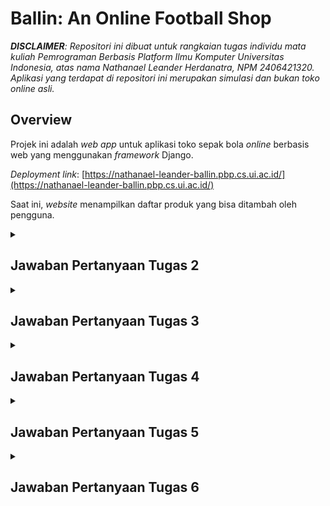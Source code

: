 # **Ballin: An Online Football Shop**

_**DISCLAIMER**: Repositori ini dibuat untuk rangkaian tugas individu mata kuliah Pemrograman Berbasis Platform Ilmu Komputer Universitas Indonesia, atas nama Nathanael Leander Herdanatra, NPM 2406421320. Aplikasi yang terdapat di repositori ini merupakan simulasi dan bukan toko online asli._

## **Overview**

Projek ini adalah _web app_ untuk aplikasi toko sepak bola _online_ berbasis web yang menggunakan _framework_ Django.

_Deployment link_: [https://nathanael-leander-ballin.pbp.cs.ui.ac.id/](https://nathanael-leander-ballin.pbp.cs.ui.ac.id/)

Saat ini, _website_ menampilkan daftar produk yang bisa ditambah oleh pengguna.

<details>
<summary><h2><b>Jawaban Pertanyaan Tugas 2</b></h2></summary>

### **Proses Implementasi _Step-by-Step_**

Berikut merupakan langkah-langkah yang ditempuh untuk mengimplementasikan Django dalam pembuatan proyek ini.

#### **> Membuat proyek Django baru**

-   Menginisialisasi lingkungan virtual (_virtual environment_) Python sebagai _runtime_ pengembangan aplikasi.

    ```powershell
    python -m venv env
    env\Scripts\activate
    ```

-   Melakukan instalasi library-library Python yang diperlukan (didefinisikan dalam file [`requirements.txt`](requirements.txt)).

    ```powershell
    pip install -r requirements.txt
    ```

-   Melakukan inisialisasi proyek Django baru.

    ```powershell
    django-admin startproject ballin .
    ```

-   Menginisialisasi file `.env` (_environment variables_ repositori lokal) dan `.env.prod` (_environment variables_ untuk*production deployment*) yang berisi konfigurasi kredensial dan variabel-variabel yang diperlukan untuk berinteraksi dengan _database_.
-   Memodifikasi [`ballin/settings.py`](ballin/settings.py) untuk menggunakan _environment variables_ yang sudah didefinisikan sebelumnya, serta konfigurasi _localhost_ dan _database_.

    ```python
    ...

    import os
    from dotenv import load_dotenv

    # Load environment variables from .env file
    load_dotenv()

    ...

    PRODUCTION = os.getenv("PRODUCTION", "False").lower() == "true"

    # SECURITY WARNING: don't run with debug turned on in production!
    DEBUG = True

    ALLOWED_HOSTS = ["localhost", "127.0.0.1", "nathanael-leander-ballin.pbp.cs.ui.ac.id"]

    ...

    # Database configuration
    if PRODUCTION:
        # Production: gunakan PostgreSQL dengan kredensial dari environment variables
        DATABASES = {
            "default": {
                "ENGINE": "django.db.backends.postgresql",
                "NAME": os.getenv("DB_NAME"),
                "USER": os.getenv("DB_USER"),
                "PASSWORD": os.getenv("DB_PASSWORD"),
                "HOST": os.getenv("DB_HOST"),
                "PORT": os.getenv("DB_PORT"),
                "OPTIONS": {"options": f"-c search_path={os.getenv('SCHEMA', 'public')}"},
            }
        }
    else:
        # Development: gunakan SQLite
        DATABASES = {
            "default": {
                "ENGINE": "django.db.backends.sqlite3",
                "NAME": BASE_DIR / "db.sqlite3",
            }
        }

    ...
    ```

-   Melakukan migrasi _database_ pertama kali untuk memastikan konfigurasi _database_ sudah di-_update_.

    ```powershell
    python manage.py migrate
    ```

#### **> Membuat aplikasi `main` pada proyek**

-   Dilakukan dengan melakukan inisialisasi `main` pada proyek yang akan menghasilkan direktori baru.

    ```powershell
    python manage.py startapp main
    ```

-   Mendaftarkan aplikasi `main` pada proyek dengan memodifikasi _line_ berikut pada [`ballin/settings.py`](ballin/settings.py).

    ```python
    ...

    # Application definition

    INSTALLED_APPS = [
        "django.contrib.admin",
        "django.contrib.auth",
        "django.contrib.contenttypes",
        "django.contrib.sessions",
        "django.contrib.messages",
        "django.contrib.staticfiles",
        "main",
    ]

    ...
    ```

#### **> Melakukan routing pada proyek agar dapat menjalankan aplikasi `main`**

-   Melakukan editing pada berkas [`ballin/urls.py`](ballin/urls.py) sebagai berikut. Berkas ini memungkinkan _HTTP request_ dari pengguna dialihkan pada aplikasi `main`.

    ```python
    ...

    from django.contrib import admin
    from django.urls import path, include

    urlpatterns = [
        path("admin/", admin.site.urls),
        path("", include("main.urls")),
    ]
    ```

-   Membuat file [`main/urls.py`](main/urls.py) sebagai rute URL aplikasi `main`. Untuk sementara biarkain file ini kosong dulu.

#### **> Membuat model pada aplikasi `main` dengan nama `Product`**

-   Model didefinisikan di [`main/models.py`](main/models.py) dengan atribut-atribut dan metode-metode yang bisa dilihat di kode Python berikut. Untuk saat ini model dapat diliat langsung pada program yang sudah di-_deploy_.

    ```python
    from django.db import models
    import uuid


    # Create your models here.
    class Product(models.Model):
        id = models.UUIDField(primary_key=True, default=uuid.uuid4, editable=False)
        name = models.CharField()
        brand = models.CharField()
        price = models.IntegerField()
        stock = models.IntegerField()
        sold = models.IntegerField(default=0)
        description = models.TextField()
        thumbnail = models.URLField()
        category = models.CharField()
        is_featured = models.BooleanField(default=False)

        def __str__(self):
            return self.name

        def add_stock(self, quantity):
            self.stock += quantity
            self.save()

        def sell(self, quantity):
            if not self.is_in_stock() or quantity > self.stock:
                raise ValueError("Not enough stock available")
            self.stock -= quantity
            self.sold += quantity
            self.save()

        def is_hot_selling(self):
            return self.sold > 100

        def is_in_stock(self):
            return self.stock > 0

        def change_price(self, new_price):
            if new_price <= 0:
                raise ValueError("Price cannot be zero or negative")
            self.price = new_price
            self.save()
    ```

-   Membuat dan melakukan migrasi model yang sudah diperbarui agar perubahan dapat dilacak.

    ```powershell
    python manage.py makemigrations
    python manage.py migrate
    ```

#### **> Membuat sebuah fungsi pada `views.py` untuk dikembalikan ke dalam sebuah _template_ HTML yang menampilkan nama aplikasi serta nama dan kelas**

-   Fungsi didefinisikan pada [`main/views.py`](main/views.py) yang bertujuan menampilkan konteks data yang akan di-_render_ pada tampilan HTML.

    ```python
    from django.shortcuts import render


    # Create your views here.
    def show_main(request):
        context = {
            "name": "Nathanael Leander Herdanatra",
            "class": "PBP A",
        }

        return render(request, "main.html", context)
    ```

-   _Template_ HTML didefinisikan di berkas [`main/templates/main.html`](main/templates/main.html) dan isinya menampilkan nama aplikasi serta variabel nama dan kelas.

    ```django
    <h1>Ballin Football Shop</h1>

    <h4>Name:</h4>
    <p>{{ name }}</p>
    <h4>Class:</h4>
    <p>{{ class }}</p>
    ```

#### **> Membuat sebuah _routing_ pada `urls.py` aplikasi main untuk memetakan fungsi yang telah dibuat pada `views.py`**

-   Memodifikasi file [`main/urls.py`](main/urls.py) sebagai berikut untuk menyambungkan _request_ ke fungsi `show_main`.

    ```python
    from django.urls import path
    from main.views import show_main

    app_name = "main"

    urlpatterns = [
        path("", show_main, name="show_main"),
    ]
    ```

#### **> Melakukan _deployment_ ke PWS terhadap aplikasi yang sudah dibuat sehingga dapat diakses melalui Internet**

-   Membuat proyek baru di [PWS](https://pbp.cs.ui.ac.id/web) dan di GitHub.
-   Melakukan inisiasi repositori Git lokal.
-   Membuat _branch_ `master` sebagai _branch_ utama proyek.
-   Menghubungkan repositori lokal dengan repositori GitHub dan repositori di PWS.
-   Melakukan _add_, _commit_, dan _push_ ke kedua repositori sehingga perubahannya dapat diakses di GitHub dan _website_ dapat langsung _online_.

### **Bagan Alur _Request Website_ Django**

Berikut merupakan bagan yang berisikan _request client_ ke web aplikasi berbasis Django beserta responsnya.
![Diagram alur request Django](assets/DIAGRAM.png)
[_Full image Figma link_](https://www.figma.com/design/nmNjwT86D4c3ofaUFjXISM/Django?node-id=0-1&t=1sdKesRVngFeUump-1)

Penjelasan:

-   Ketika perangkat klien mengakses halaman web melalui _browser_, klien mengirimkan sebuah _HTTP request_ pada Internet berupa URL yang ingin diakses. Sistem DNS akan menterjemahkan URL tersebut menjadi alamat IP _web server_ yang ingin diakses.
-   Setelah _request_ sampai di _web server_, _request_ akan diredireksi oleh `urls.py` untuk diteruskan ke kode tampilan yang bersesuaian. Di sini `urls.py` berfungsi sebagai _router_ yang memetakan _request_ pada _views_ dan perintah yang bersesuaian.
-   _Request_ diproses di pengatur tampilan (`views.py`) yang bersesuaian di masing-masing aplikasi. Dalam Django yang berbasis MVT (_models-views-templates_) `views.py` merupakan kontroler utama untuk fungsi-fungsi aplikasi web.
-   `views.py` mengambil (_fetch_) _template_ berupa berkas HTML yang merupakan tampilan sebenarnya dari halaman web, yang merupakan respons dari _request_ yang diberikan.
-   Untuk mengakses data aplikasi, `views.py` akan mengambil model yang didefinisikan di `models.py`. File model ini dapat berinteraksi dengan _database_ dengan cara membaca dan menulis ke dalamnya.
-   Setelah semua data yang diperlukan siap, `views.py` akan mengirimkan _HTTP response_ ke Internet, untuk kemudian dapat ditampilkan di perangkat klien.

Referensi:

_Django introduction - Learn web development_ | _MDN_. (2024, 19 Desember). MDN Web Docs. https://developer.mozilla.org/en-US/docs/Learn_web_development/Extensions/Server-side/Django/Introduction (Diakses pada 5 September 2025)

Tim Dosen PBP. (nd). "Introduction to the Internet and Web Framework". Fakultas Ilmu Komputer Universitas Indonesia. https://scele.cs.ui.ac.id/pluginfile.php/268491/mod_resource/content/1/02%20-%20Introduction%20to%20the%20Internet%20and%20Web%20Framework.pdf (Diakses pada 5 September 2025)

### **Fungsi `settings.py`**

`settings.py` menyimpan konfigurasi _web server_ Django yang digunakan di sepanjang pengembangan dan eksekusi aplikasi, seperti alamat _host_ yang didefinisikan, referensi ke _database_ yang digunakan, format waktu dan tanggal, aplikasi yang didaftarkan pada proyek, dan lain-lain.

Referensi:

Django Software Foundation. (2025). _Settings_ | _Django documentation_. Django Project. https://docs.djangoproject.com/en/5.2/ref/settings/ (Diakses pada 5 September 2025)

### **Cara kerja migrasi _database_ di Django**

Dalam Django, migrasi adalah cara Django melacak dan mengimplementasi perubahan pada model atau _database_ proyek atau aplikasi. Dapat dikatakan migrasi ini adalah semacam _version control_ untuk skema _database_. Terdapat dua perintah yang umum digunakan dalam proses migrasi, yaitu `makemigrations` dan `migrate`.

Perintah `makemigrations` mengumpulkan perubahan-dperubahan yang terjadi dalam satu file migrasi, sama seperti fungsi `commit` pada aplikasi _version control_ seperti Git. Sementara itu, perintah `migrate`, mengaplikasikan perubahan tersebut pada _database_, anggap seperti perintah `push` yang digunakan pada _database_.

Referensi:

Django Software Foundation. (2025). _Migrations_ | _Django documentation_. Django Project. https://docs.djangoproject.com/en/5.2/topics/migrations/ (Diakses pada 5 September 2025)

### **Mengapa _framework_ Django digunakan untuk permulaan pembelajaran pengembangan perangkat lunak?**

_Framework_ Django digunakan karena berbagai alasan berikut.

-   Django bersifat _open-source_ sehingga dapat digunakan secara bebas tanpa restriksi tertentu.
-   Kemudahan penggunaan. Django berbasis bahasa pemrograman Python yang terkenal memiliki _syntax_ yang sederhana dan mudah digunakan pemula, namun memiliki fungsi-fungsi yang cukup _powerful_.
-   Django memiliki performa tinggi sehingga dapat menciptakan aplikasi web yang responsif dan dapat menangani _traffic_ tinggi.
-   Django memiliki fitur-fitur yang kaya dan dapat membantu memudahkan berbagai keperluan umum dalam _web programming_.
-   Django merupakan platform yang aman, didukung dengan fitur-fitur _security_ yang dimilikinya.
-   Aplikasi Django dapat diskalasi dengan mudah untuk berbagai _platform_.
-   Django dapat digunakan untuk berbagai _use case_, mulai yang sederhana hingga yang lebih kompleks.

Referensi:

Tim Dosen PBP. (nd). "Introduction to the Internet and Web Framework". Fakultas Ilmu Komputer Universitas Indonesia. https://scele.cs.ui.ac.id/pluginfile.php/268491/mod_resource/content/1/02%20-%20Introduction%20to%20the%20Internet%20and%20Web%20Framework.pdf (Diakses pada 5 September 2025)

### **_Feedback_ untuk asisten dosen Tutorial 1**

Kinerja asdos sudah bagus, responsif dalam menjawab permasalahan yang dialami _mentee_ selama sesi tutorial. Pertahankan terus, ya!

</details>

<details>
<summary><h2><b>Jawaban Pertanyaan Tugas 3</b></h2></summary>

### **Fungsi _data delivery_ dalam pengimplementasian sebuah platform**

Dalam pengimplementasian suatu _platform_, _data delivery_ diperlukan untuk memindahkan data dari satu _platform_ ke _platform_ lainnya untuk keperluan komunikasi antar _platform_. Hal ini sangat krusial dalam pemrograman berbasis _platform_ karena pemrograman ini bersinggungan dengan berbagai macam data, dan adanya metode yang terstandardisasi serta mudah dipahami akan sangat membantu dalam proses komunikasi data, baik dengan sesama pengembang, pengguna, atau komponen program.

### **XML vs JSON**

Dari pendapat penulis dan didukung oleh sumber-sumber lain, JSON merupakan format _data delivery_ yang lebih baik, karena secara _readability_ lebih baik, lebih mudah digunakan, dan menunjukkan hubungan yang jelas antara _key_ dan _value_ yang ada di data tersebut, yang disajikan dalam struktur _map_. Hal ini berbeda dengan XML yang menyimpan data di sebuah _tree_ sehingga secara visual terlihat lebih kompleks.

Selain itu, JSON dapat di-_parse_ lebih mudah dan aman dibandingkan XML, karena JSON dapat di-_parse_ dengan fungsi JavaScript standar, sehingga prosesnya lebih aksesibel dan cepat dibandingkan XML yang membutuhkan _parser_ terpisah. Inilah yang menyebabkan JSON lebih sesuai untuk pengembangan aplikasi _web_ dan _mobile_ yang umumnya dibangun dengan teknologi JavaScript. Selain itu, XML memiliki kerentanan pada strukturnya yang memunculkan risiko keamanan yaitu _XML external entity injection_ (XXE). Hal-hal inilah yang membuat JSON lebih populer dibanding XML dalam pengembangan _software_ modern.

Akan tetapi, XML memiliki dukungan tipe data yang lebih luas dibandingkan JSON, seperti dukungan tipe data biner dan _array_. Oleh karena itu, XML dapat digunakan jika ingin mendukung tipe data yang lebih kompleks.

Referensi:

Amazon Web Services. (2025). _JSON vs. XML - Comparing Data Representations - AWS_. Amazon Web Services, Inc. https://aws.amazon.com/compare/the-difference-between-json-xml/ (Diakses pada 10 September 2025)

### **Metode `is_valid()`**

Metode `is_valid()` digunakan untuk memvalidasi data yang sudah diinput pada _form_. Metode ini mengembalikan `True` jika seluruh data yang diinput valid (sesuai dengan tipe data dan restriksi yang ditetapkan) dan `False` jika ada data yang tidak valid (tidak memenuhi ketentuan). Metode ini diperlukan agar data yang diolah pada proses selanjutnya merupakan data yang benar dan tidak menimbulkan `error` dalam pemrosesannya.

Referensi:

Django Software Foundation. (2021). _The Forms API | Django documentation_. Django Project. https://docs.djangoproject.com/en/5.2/ref/forms/api/#using-forms-to-validate-data (Diakses pada 10 September 2025)

### **Kegunaan `csrf_token`**

`csrf_token` adalah perangkat keamanan yang berfungsi untuk melindungsi suatu _website_ dari tipe serangan siber yang dikenal sebagai _cross-site request forgery_ (CSRF). Jika token ini tidak ada atau tidak didefinisikan pada kode _form_, informasi pengguna berupa _cookies_ dan kredensial lain akan dikirimkan setiap pengguna memberikan _request_ pada aplikasi web. Pelaku serangan CSRF dapat memanfaatkan ini dengan meminta pengguna memberikan _request_ pada halaman web yang memungkinkan pelaku mengakses data pengguna tanpa ketahuan, dengan kondisi pengguna masih terautentikasi pada web tersebut. Hal ini terutama dapat dilakukan menggunakan jenis _request_ yang kurang aman seperti POST, PUT, dan DELETE.

Untuk memitigasi serangan ini, Django memiliki fitur `csrf_token` yaitu token _random_ yang dibuat setiap kali pengguna menjalankan sesi baru. Token ini akan diproses oleh _middleware_ untuk menjadi _cookie_ rahasia yang unik setiap sesinya, serta diberi _masking_. Jika pengguna memberikan _request_ menggunakan metode kurang aman (seperti POST), _form_ input rahasia yang terdefinisikan dalam `{% csrf_token %}` akan mengakses apakah pengguna memiliki _cookie_ rahasia yang sesuai. Jika tidak sesuai, halaman web akan mengembalikan _error_ 403.

Referensi:

Django Software Foundation. (2025). _Cross Site Request Forgery protection | Django documentation_. Django Project. https://docs.djangoproject.com/en/5.2/ref/csrf/ (Diakses pada 10 September 2025)

GeeksforGeeks. (2023, September 26). _CSRF token in Django_. GeeksforGeeks. https://www.geeksforgeeks.org/python/csrf-token-in-django/ (Diakses pada 10 September 2025)

### **Proses Implementasi _Step-by-Step_**

Berikut merupakan langkah-langkah yang ditempuh dalam kelanjutan pembuatan proyek ini.

#### **> Menambahkan 4 fungsi `views` baru untuk melihat objek yang sudah ditambahkan dalam format XML, JSON, XML _by ID_, dan JSON _by ID_.**

-   Memodifikasi [`main/views.py`](main/views.py) untuk menambahkan keempat fungsi tersebut.

    ```python
    ...

    from django.http import HttpResponse
    from django.core import serializers

    ...

    def show_xml(request):
        products = Product.objects.all()
        data = serializers.serialize("xml", products)
        return HttpResponse(data, content_type="application/xml")


    def show_json(request):
        products = Product.objects.all()
        data = serializers.serialize("json", products)
        return HttpResponse(data, content_type="application/json")


    def show_xml_by_id(request, id):
        try:
            product = get_object_or_404(Product, pk=id)
            data = serializers.serialize("xml", [product])
            return HttpResponse(data, content_type="application/xml")
        except Product.DoesNotExist:
            return HttpResponse(status=404)


    def show_json_by_id(request, id):
        try:
            product = get_object_or_404(Product, pk=id)
            data = serializers.serialize("json", [product])
            return HttpResponse(data, content_type="application/json")
        except Product.DoesNotExist:
            return HttpResponse(status=404)
    ```

#### **> Membuat _routing_ URL untuk masing-masing `views` yang telah ditambahkan pada poin 1.**

-   Memodifikasi [`main/urls.py`](main/urls.py) dengan menambahkan masing-masing views tersebut pada `urlpatterns`.

    ```python
    ...

    from main.views import (
        ...
        show_xml,
        show_json,
        show_xml_by_id,
        show_json_by_id,
    )

    ...

    urlpatterns = [
        ...
        path("xml/", show_xml, name="show_xml"),
        path("json/", show_json, name="show_json"),
        path("xml/<uuid:id>/", show_xml_by_id, name="show_xml_by_id"),
        path("json/<uuid:id>/", show_json_by_id, name="show_json_by_id"),
    ]

    ```

#### **> Membuat halaman yang menampilkan data objek model yang memiliki tombol "Add" yang akan redirect ke halaman `form`, serta tombol "Detail" pada setiap data objek model yang akan menampilkan halaman detail objek.**

-   Melakukan modifikasi file [`main/models.py`](main/models.py) agar sesuai ketentuan.
-   Membuat file [`templates/base.html`](templates/base.html) sebagai basis untuk file-file HTML yang akan dibuat setelahnya (mendefinisikan _character set_ UTF-8 dan ukuran _viewport_ seukuran jendela _browser_).
-   Memodifikasi file [`main/templates/main.html`](main/templates/main.html) agar menginheritansi (`extends`) basis yang sudah dibuat di [`templates/base.html`](templates/base.html), serta menambahkan tombol untuk menambahkan produk serta menampilkan data setiap produk yang ada beserta tombol detail pada setiap produknya.

#### **> Membuat halaman `form` untuk menambahkan objek model pada app sebelumnya.**

-   Membuat file [`main/forms.py`](main/forms.py) yang mendefinisikan atribut-atribut apa saja yang dapat dijadikan input _form_.
-   Membuat file [`main/templates/add_product.html`](`main/templates/add_product.html`) sebagai tampilan web dari _form_ input.
-   Membuat _link_ pada tombol yang ada di [`main/templates/main.html`](main/templates/main.html) untuk mengakses _form_.

    ```django
    ...

    <a href="{% url 'main:add_product' %}">
        <button>+ Add Product</button>
    </a>

    ...
    ```

-   Membuat fungsi `add_product` pada [`main/views.py`](main/views.py).

    ```python
    ...

    def add_product(request):
        form = ProductForm(request.POST or None)

        if form.is_valid() and request.method == "POST":
            form.save()
            return redirect("main:show_main")

        context = {"form": form}
        return render(request, "add_product.html", context)

    ...
    ```

-   Membuat _routing_ `add_product` pada [`main/urls.py`](main/urls.py)

    ```python
    ...

    from main.views import (
        show_main,
        add_product,
        ...
    )

    ...

    urlpatterns = [
        path("", show_main, name="show_main"),
        path("add-product/", add_product, name="add_product"),
        ...

    ```

#### **> Membuat halaman yang menampilkan detail dari setiap data objek model.**

-   Membuat file [`main/templates/product_detail.html`](`main/templates/product_detail.html`) sebagai tampilan web detail setiap produk.

-   Membuat _link_ pada tombol yang ada di [`main/templates/main.html`](main/templates/main.html) untuk mengakses detail produk.

    ```django
    ...

    {% else %}
        {% for product in products %}
            <div>
                ...
                <a href="{% url 'main:show_product' product.id %}">
                    <button>Details</button>
                </a>
                <hr>
            </div>
        {% endfor %}
    {% endif %}

    ...
    ```

-   Membuat fungsi `show_product` pada [`main/views.py`](main/views.py).

    ```python
    ...

    def show_product(request, id):
        product = get_object_or_404(Product, pk=id)

        context = {
            "product": product,
        }

        return render(request, "product_detail.html", context)

    ...
    ```

-   Membuat _routing_ `show_product` pada [`main/urls.py`](main/urls.py)

    ```python
    ...

    from main.views import (
        ...
        show_product,
        ...
    )

    ...

    urlpatterns = [
        ...
        path("product/<uuid:id>/", show_product, name="show_product"),
        ...

    ```

### **_Feedback_ untuk asisten dosen Tutorial 2**

Kinerja asdos sangat baik, sebelum mulai tutorial memberikan arahan terkait apa yang akan dilakukan dan _review_ tutorial sebelumnya. Pertahankan terus kinerjanya!

### Akses URL dengan Postman

Referensi: Halaman utama website (dibuka di localhost)
![Web mainpage](assets/mainpage.png)

Referensi: Halaman produk 1 (bola sepak Adidas)
![Adidas football product](assets/adidas.png)

Referensi: Halaman produk 2 (sepatu bola Nike)
![Nike shoes product](assets/nike.png)

_Request_ XML keseluruhan halaman
![Whole page XML](assets/req_xml.png)

_Request_ JSON keseluruhan halaman
![Whole page JSON](assets/req_json.png)

_Request_ XML produk Nike
![Whole page XML](assets/req_xml_nike.png)

_Request_ JSON produk Nike
![Whole page JSON](assets/req_json_nike.png)

</details>

<details>
<summary><h2><b>Jawaban Pertanyaan Tugas 4</b></h2></summary>

### **Apa itu `AuthenticationForm`?**

`AuthenticationForm` adalah kelas bawaan Django yang berfungsi sebagai _preset_ untuk halaman autentikasi pengguna (simpelnya, _built-in form_ untuk _user login_ sehingga tidak perlu diimplementasi dari nol lagi). Kelebihan `AuthenticationForm` adalah penggunaannya yang mudah dan sudah terintegrasi dengan fitur-fitur keamanan bawaan Django. Kelemahannya adalah kurang fleksibel untuk kustomisasi, tampilan sederhana dan kurang menarik, dan hanya mendukung autentikasi berbasis _username_ dan _password_.

Referensi:

Django Software Foundation. (2025). _Using the Django authentication system | Django documentation_. Django Project. https://docs.djangoproject.com/en/5.2/topics/auth/default/ (Diakses pada 19 September 2025)

### **Perbedaan autentikasi dan otorisasi**

**Autentikasi (_authentication_)** adalah proses memverifikasi identitas pengguna yang **akan** masuk ke suatu sistem, misal login dengan _username_ dan _password_. Dalam hal ini, Django menyediakan sistem autentikasi bawaan (`django.contrib.auth`). Pengguna melakukan login dengan form yang tersedia, data login akan dicek di database, dan jika benar, sesi baru dibuat dibuat.

**Otorisasi (authorization)** adalah proses menentukan hak akses pengguna yang **sudah** masuk ke suatu sistem, misal boleh/tidaknya mengakses halaman tertentu. Dalam hal ini, Django menggunakan permission dan group. Setiap pengguna bisa punya permission tertentu (misal, _add, change, delete_ objek). Decorator, seperti `@login_required` digunakan di view untuk membatasi akses, misal hanya ketika pengguna sudah login.

Referensi:

Kosinski, M. (2024, 28 Juni). _Autentikasi vs otorisasi_. IBM.com. https://www.ibm.com/id-id/think/topics/authentication-vs-authorization (Diakses pada 19 September 2025)

### **Kelebihan dan kekurangan _session_ dan _cookies_**

_Session_ dan _cookies_ keduanya digunakan untuk menyimpan informasi pengguna dalam aplikasi web, namun memiliki perbedaan yang signifikan. _Session_ menyimpan data di sisi server, sehingga lebih aman karena data tidak terekspos ke klien. Selain itu, _session_ dapat menyimpan jumlah data yang lebih besar dibandingkan _cookies_. Namun, pendekatan ini juga membuat kinerja sedikit lebih lambat karena setiap permintaan memerlukan pemrosesan di server. Data dalam _session_ juga akan hilang jika sesi berakhir atau server di-_restart_, kecuali jika disimpan di database.

Di sisi lain, _cookies_ menyimpan data di sisi klien (browser), sehingga lebih cepat karena data langsung dikirim bersama setiap permintaan. _Cookies_ juga dapat bertahan bahkan setelah browser ditutup, selama belum kedaluwarsa/_expired_. Namun, _cookies_ kurang aman karena data terekspos ke klien dan dapat dengan mudah disadap oleh pihak tak bertanggung jawab. Selain itu, ukuran data yang dapat disimpan dalam _cookies_ terbatas hanya 4KB per _cookie_.

Secara umum, _cookies_ cocok digunakan untuk menyimpan data preferensi pengguna atau token autentikasi, sementara _session_ lebih cocok untuk menyimpan informasi sensitif seperti autentikasi pengguna.

Referensi:

GeeksforGeeks. (2021, 20 Oktober). _Difference Between Session and Cookies_. GeeksforGeeks. https://www.geeksforgeeks.org/javascript/difference-between-session-and-cookies/ (Diakses pada 19 September 2025)

### **Keamanan dan penanganan _cookies_**

Secara _default_, semua nilai yang disimpan dalam sebuah _cookie_ dapat terlihat dan dimodifikasi oleh pengguna akhir. Hal ini dapat menimbulkan risiko keamanan di mana _cookie_ tersebut dapat dibaca dan dimodifikasi oleh pihak tak bertanggung jawab, atau dipergunakan untuk mengakses domain yang tidak aman.

Django dapat menangani permasalahan tersebut dengan menerapkan fitur keamanan tambahan. Salah satunya adalah penerapan _secure cookies_, di mana _user agent_ hanya akan mengirim _cookies_ lewat koneksi HTTPS yang bersifat aman. Hal ini dapat dilakukan dengan menyetel `SESSION_COOKIE_SECURE` and `CSRF_COOKIE_SECURE` di `settings.py` ke `True`.

Referensi:

Django Software Foundation. (2025). _Security in Django | Django documentation_. Django Project. https://docs.djangoproject.com/en/5.2/topics/security/ (Diakses pada 19 September 2025)

Mozilla. (2025, 14 Maret). _Using HTTP cookies - HTTP | MDN_. MDN Web Docs. https://developer.mozilla.org/en-US/docs/Web/HTTP/Guides/Cookies (Diakses pada 19 September 2025)

### **Proses Implementasi _Step-by-Step_**

Berikut merupakan langkah-langkah yang ditempuh dalam kelanjutan pembuatan proyek ini.

#### **> Mengimplementasikan fungsi registrasi, login, dan logout untuk memungkinkan pengguna mengakses aplikasi sebelumnya sesuai dengan status login/logoutnya.**

-   Menambahkan fungsi `login_user`, `logout_user`, dan `register_user` pada [`main/views.py`](main/views.py) untuk menangani login, logout, dan pendaftaran pengguna.

-   Pada fungsi `show_main`, `add_product`, dan `show_product` di [`main/views.py`](main/views.py), tambahkan decorator `@login_required(login_url="/login")` agar tampilan hanya dapat diakses ketika pengguna berhasil login.

-   Membuat halaman [`main/templates/login.html`](main/templates/login.html) dan [`main/templates/register.html`](main/templates/register.html) untuk masing-masing menampilkan halaman login dan register.

-   Melakukan routing pada [`main/urls.py`](main/urls.py) agar dapat diakses melalui URL.

#### **> Menghubungkan model `Product` dengan `User`.**

-   Menambahkan atribut `user` pada [`main/models.py`](main/models.py), setelah itu dilakukan migrasi untuk meng-update model (`python manage.py makemigrations` dan `python manage.py migrate`).

-   Meng-update [`main/templates/main.html`](main/templates/main.html) dan [`main/templates/product_detail.html`](main/templates/product_detail.html) agar dapat menampilkan data pengguna.

-   Sebagai tambahan, memodifikasi [`main/views.py`](main/views.py), tepatnya fungsi `show_main`, agar dapat melakukan _filtering_ produk berdasarkan user penjual, serta meng-update [`main/templates/main.html`](main/templates/main.html) agar memunculkan tombol untuk menampikan produk hasil _filtering_ atau semua produk.

#### **> Membuat dua (2) akun pengguna dengan masing-masing tiga (3) _dummy data_ menggunakan model yang telah dibuat sebelumnya untuk setiap akun di lokal**

-   Menjalankan server di _localhost_ (_python manage.py runserver_) dengan URL di http://127.0.0.1:8000/.

-   Melakukan registrasi 2 akun _dummy_ yaitu SilverShip dan SigmaBalls.

-   Pada masing-masing akun, buat 3 produk baru.

    SilverShip

    ![SilverShip](assets/silver.png)

    SigmaBalls

    ![SigmaBalls](assets/sigma.png)

#### **> Menampilkan detail informasi pengguna yang sedang logged in seperti username dan menerapkan _cookies_ seperti `last_login` pada halaman utama aplikasi.**

-   Memodifikasi fungsi `login_user` di [`main/views.py`](main/views.py) untuk mengirimkan sebuah _cookie_ `last_login` ke klien, serta `logout_user` agar menghapus _cookie_ tersebut.

-   Memodifikasi [`main/templates/main.html`](main/templates/main.html) untuk menampilkan nama pengguna yang saat ini login serta isi dari _cookie_ `last_login`.

    ![COOKIE TIME!](assets/cookie.png)

</details>

<details>
<summary><h2><b>Jawaban Pertanyaan Tugas 5</b></h2></summary>

### **Jika terdapat beberapa _CSS selector_ untuk suatu elemen HTML, jelaskan urutan prioritas pengambilan _CSS selector_ tersebut!**

Dalam CSS, terdapat aturan yang dinamakan _CSS specificity_, yang merupakan algoritma penentuan _style declaration_ mana yang diprioritaskan untuk dipakai di suatu elemen. Secara umum, aturan prioritas yang dipakai adalah sebagai berikut.

-   Aturan yang diterapkan lebih akhir adalah yang memiliki prioritas lebih tinggi.
-   _ID selector_ memiliki prioritas lebih tinggi daripada _attribute selector_.
-   _Class selector_ memiliki prioritas lebih tinggi daripada _element selector_.
-   _Universal selector_ tidak berpengaruh pada penentuan prioritas.
-   _Inline style sheet_ lebih spesifik daripada _external style sheet_ sehingga lebih diprioritaskan.
-   Penerapan tag `!important` menyebabkan aturan tersebut di-_override_ sehingga mengatasi prioritas sudah pasti akan diterapkan.

Berdasarkan "aturan main" tersebut, urutan pengambilan _CSS selector_ adalah sebagai berikut.

-   Prioritaskan aturan yang diberi tag `!important`...
-   ... lalu _inline styles_ ...
-   ... selanjutnya _ID selector_ ...
-   ... dilanjutkan oleh _classes_, _attribute selectors_, dan _pseudo-classes_ ...
-   ... lalu _elements_ dan _pseudo-elements_ ...
-   ... terakhir dengan prioritas terendah adalah _universal selectors_ dan `:where()`.

[Referensi](https://www.w3schools.com/css/css_specificity.asp)

### **Mengapa _responsive design_ menjadi konsep yang penting dalam pengembangan aplikasi web? Berikan contoh aplikasi yang sudah dan belum menerapkan responsive design, serta jelaskan mengapa!**

_Responsive design_ memastikan aplikasi web memiliki tampilan menarik dan memiliki usabilitas tinggi di berbagai tipe perangkat, sehingga dapat menarik minat pengguna menggunakan aplikasi karena memiliki pengalaman yang konsisten dan sesuai dengan karakteristik perangkat yang digunakan.

_Responsive design_ adalah tentang menggunakan HTML dan CSS untuk secara otomatis mengubah ukuran, menyembunyikan, mengecilkan, atau memperbesar sebuah situs web, untuk membuatnya terlihat bagus di semua perangkat (desktop, tablet, dan ponsel/mobile).

Contoh aplikasi web yang menerapkan _responsive design_ adalah situs-situs media sosial seperti [X](https://x.com) dan [Instagram](https://instagram.com). Dikarenakan aplikasi tersebut umum diakses di berbagai tipe perangkat mulai dari desktop hingga mobile, maka perlu adanya desain responsif untuk memastikan kenyamanan pengguna di berbagai platform. Responsivitas ini terlihat dari ukuran font yang berubah menyesuaikan ukuran _viewport_, serta bentuk menu yang menyesuaikan.

Contoh yang belum menerapkan _responsive design_ adalah situs web yang dibuat menggunakan teknologi lama seperti [The Big Ugly Website](https://thebiguglywebsite.com/). Karena dibuat dengan teknologi web terdahulu yang diciptakan sebelum era perangkat mobile, responsivitas bukan merupakan prioritas dalam website ini.

### **Jelaskan perbedaan antara _margin_, _border_, dan _padding_, serta cara untuk mengimplementasikan ketiga hal tersebut!**

_Margin_, _border_, dan _padding_ merupakan bagian inti dari CSS Box Model, sebuah konsep yang menyatakan bahwa setiap elemen HTML dianggap sebagai sebuah kotak persegi. Memahami ketiganya sangat penting untuk mengatur tata letak dan jarak antar elemen pada halaman web.

Secara konseptual, perbedaan utama terletak pada posisi mereka relatif terhadap konten elemen. _Padding_ adalah ruang transparan yang berada di dalam batas elemen, yaitu antara konten (seperti teks atau gambar) dan _border_. Menambahkan _padding_ akan mendorong _border_ menjauh dari konten, seolah-olah memberikan ruang bernapas bagi konten di dalam kotaknya. Sebaliknya, _margin_ adalah ruang transparan yang berada di luar batas elemen. Fungsinya adalah untuk menciptakan jarak antara elemen tersebut dengan elemen lain di sekitarnya. Dengan kata lain, _margin_ mendorong seluruh kotak elemen menjauh dari elemen tetangganya.

Di antara _padding_ dan _margin_, terdapat _border_. _Border_ adalah garis yang secara harfiah menjadi batas atau bingkai dari sebuah elemen. Tidak seperti _padding_ dan _margin_ yang selalu transparan, _border_ memiliki properti visual yang bisa diatur, seperti ketebalan (`width`), gaya (`style`, contohnya `solid`, `dashed`, `dotted`), dan warna (`color`). _Border_ inilah yang memisahkan area _padding_ di dalam dengan area _margin_ di luar. Analogi yang paling mudah adalah sebuah bingkai foto: foto adalah konten, ruang putih antara foto dan bingkai adalah _padding_, bingkai itu sendiri adalah _border_, dan jarak antara bingkai tersebut dengan bingkai lain di dinding adalah _margin_.

Untuk mengimplementasikannya, dapat digunakan properti CSS yang ditargetkan pada elemen HTML tertentu. Setiap sisi dapat diatur secara individual (misalnya `padding-top`, `margin-left`) atau menggunakan properti singkat (shorthand) untuk mengatur beberapa sisi sekaligus. Properti singkat ini sangat efisien dan umum digunakan. Untuk _border_, perlu didefinisikan setidaknya ketebalan, gaya, dan warna agar dapat terlihat di halaman.

### **Jelaskan konsep _flexbox_ dan _grid layout_ beserta kegunaannya!**

_Flexbox_, atau secara resmi disebut _Flexible Box Layout_, adalah model tata letak (_layout_) satu dimensi yang dirancang untuk mengatur, menyelaraskan, dan mendistribusikan ruang di antara item-item dalam sebuah wadah (_container_), bahkan ketika ukurannya tidak diketahui atau dinamis. Konsep utamanya adalah satu dimensi, yang berarti _flexbox_ bekerja secara efektif pada satu sumbu saja pada satu waktu, baik secara baris (horizontal) maupun kolom (vertikal). Kegunaan utama _flexbox_ adalah untuk tata letak komponen dan elemen-elemen di dalamnya. Sangat ideal untuk membuat _navigation bar_, menyusun item dalam sebuah kartu (_card_), atau memusatkan elemen secara vertikal dan horizontal dengan mudah—tugas-tugas yang secara historis sulit dilakukan dengan metode CSS tradisional seperti `float`. Dengan properti seperti `justify-content` dan `align-items`, pengembang dapat dengan mudah mengontrol perataan dan spasi item di sepanjang sumbu utama dan sumbu silang.

Di sisi lain, _grid layout_ adalah model tata letak dua dimensi yang lebih kuat, dirancang untuk menangani tata letak halaman secara keseluruhan. Berbeda dengan _flexbox_ yang berorientasi pada satu sumbu, _grid_ memungkinkan pengembang untuk mengontrol tata letak baik dalam baris maupun kolom secara bersamaan. Konsep ini memungkinkan pembuatan struktur yang kompleks dan responsif dengan lebih presisi dan kode yang lebih sedikit. Penggunaannya sangat ideal untuk merancang tata letak utama halaman web, seperti menempatkan _header_, _sidebar_, konten utama, dan _footer_. _Grid_ juga sangat cocok untuk membuat galeri gambar, kalender, atau antarmuka apa pun yang secara alami berbentuk kisi-kisi. Properti seperti `grid-template-columns` dan `grid-template-rows` memberikan kontrol penuh atas ukuran dan jumlah lajur, sementara `gap` memudahkan pengaturan jarak antar elemen.

### **Proses Implementasi _Step-by-Step_**

#### **> Membuat fungsi menghapus dan mengedit produk**

Hal pertama yang dilakukan adalah menambahkan metode `edit_product` dan `delete_product` di [`views.py`](main/views.py) dan melakukan routing kedua metode itu di [`urls.py`](main/urls.py). Setelah itu, untuk antarmuka pengeditan produk, buat file HTML yaitu [`edit_product.html`](main/templates/edit_product.html) dengan isi yang kurang lebih sama dengan [`add_product.html`](main/templates/add_product.html).

#### **> Persiapan kustomisasi halaman web**

Kustomisasi web dilakukan menggunakan _framework_ CSS [Bootstrap](https://getbootstrap.com/). Untuk melakukannya, pada [`base.html`](templates/base.html), tepatnya pada bagian `head`, tambahkan _stylesheet_ dan _script_ Bootstrap serta load file statik (gambar dan grafik yang diperlukan) dan CSS global.

Untuk file statik, buat folder [`static`](static) yang berisi CSS global [`global.css`](static/css/global.css) dan gambar yang akan digunakan.

Setelah itu, pada [`settings.py`](ballin/settings.py), definisikan _middleware_ WhiteNoise serta lokasi file statik yang digunakan.

Referensi yang digunakan sepanjang proses kustomisasi dapat dilihat [di sini](https://getbootstrap.com/docs/5.3/).

#### **> Pembuatan _navigation bar_ dan _hamburger menu_**

Untuk pembuatan _navigation bar_ yang dapat bertransformasi menjadi _hamburger menu_ jika ukuran layar mengecil (misal pada tampilan mobile), gunakan kelas `navbar` dan `offcanvas` yang disediakan oleh Bootstrap. Implementasi navbar ini menampilkan logo aplikasi, serta link untuk ke _homepage_ dan menu _add product_, dan di sisi sebelahnya menampilkan nama pengguna yang saat ini login, waktu login terakhir, dan tombol logout. Implementasi diterapkan di [`navbar.html`](main/templates/navbar.html).

![Desktop View](assets/home.png)
![Mobile View](assets/mobile.png)
![Mobile View with opened Hamburger Menu](assets/mobile_hamburger.png)

#### **> Kustomisasi halaman login dan register**

Kustomisasi ini membuat _form_ tampil di tengah layar dan logo aplikasi ditampilkan di atas _form_. Isian _form_ diterapkan menggunakan elemen `label` dan `input`, untuk tombol dilakukan dengan kelas `btn` yang disediakan Bootstrap. Implementasi diterapkan di [`login.html`](main/templates/login.html) dan [`register.html`](main/templates/register.html).

![Login Page](assets/login.png)
![Register Page](assets/register.png)

#### **> Kustomisasi _homepage_ dan _product cards_**

Langkah pertama adalah membuat tampilan produk berupa _card_ yang dibuat menggunakan kelas `card` bawaan Bootstrap, dengan elemen berupa gambar _thumbnail_, _badge_ untuk keterangan tambahan produk (_featured_, _hot_, dan _out of stock_), informasi nama, penjual, deskripsi, dan harga produk, serta tombol-tombol untuk membuka halaman detail, edit, dan hapus produk. Implementasi diterapkan di [`card.html`](main/templates/card.html).

Selanjutnya, untuk _homepage_, tambahkan navbar yang sudah kita buat sebelumnya, tampilkan _header_ berisi gambar latar belakang serta pesan _welcome_, 2 tombol untuk _filtering_ produk, area untuk daftar _card_ produk, serta _footer_ berisi data nama, NPM, dan kelas. Implementasi diterapkan di [`main.html`](main/templates/main.html).

![Home View](assets/home.png)

Jika tidak ada produk yang ditampilkan, tampilkan gambar statis [`nothing.png`](static/images/nothing.png) di area produk serta pesan bahwa saat ini masih belum ada produk yang bisa ditampilkan.

![Home View with No Products](assets/notfound.png)

#### **> Kustomisasi tampilan detail produk**

Kustomisasi meliputi inklusi _navbar_, penambahan tombol kembali ke menu utama, serta tampilan deskripsi produk berupa dua kolom, satu berupa gambar _thumbnail_, satunya berupa deskripsi produk. Implementasi diterapkan di [`product_detail.html`](main/templates/product_detail.html).

![Product Detail View](assets/details.png)

#### **> Kustomisasi tampilan tambah dan edit produk**

Kustomisasi meliputi inklusi _navbar_, penambahan tombol kembali ke menu utama, form input yang diperbarui di mana elemennya bersifat rata tengah dan selebar _viewport_ (didefinisikan di [`global.css`](static/css/global.css)), serta tombol _submit_ yang diperbarui. Implementasi diterapkan di [`add_product.html`](main/templates/add_product.html) dan [`edit_product.html`](main/templates/edit_product.html).

![Add Product View](assets/addproduct.png)
![Edit Product View](assets/editproduct.png)

</details>

<details>
<summary><h2><b>Jawaban Pertanyaan Tugas 6</b></h2></summary>

### **Apa perbedaan antara _synchronous request_ dan _asynchronous request_?**

_Synchronous request_ adalah request yang ketika dikirimkan, selama request itu masih dalam proses pengiriman, proses lain yang dilakukan pada klien akan diblok (tidak dijalankan) hingga proses request selesai. Dengan demikian, eksekusi proses berikutnya harus menunggu proses tersebut selesai dilaksanakan terlebih dahulu, sehingga prosesnya lebih lambat namun teratur.

_Asynchronous request_ adalah request yang ketika dikirimkan, tidak akan memblok proses lain yang dijalankan bersamaan dengan request itu. Dengan demikian, eksekusi proses berikutnya tidak perlu menunggu proses tersebut selesai dilaksanakan terlebih dahulu dan bisa langsung dieksekusi, sehingga meningkatkan _throughput_ yang disebabkan beberapa proses berjalan pada suatu waktu.

[Referensi](https://www.mendix.com/blog/asynchronous-vs-synchronous-programming/)

### **Bagaimana AJAX bekerja di Django (alur request–response)?**

-   Request diawali dengan terjadinya suatu event di halaman web (seperti menekan tombol atau pengisian form) yang memicu suatu fungsi yang ada di kode JavaScript halaman web.
-   Fungsi JavaScript ini membuat suatu _asynchronous request_ dengan membuat objek `XMLHttpRequest` atau menggunakan `Fetch` API. Request ini kemudian diteruskan ke URL tertentu yang telah didaftarkan di `urls.py`.
-   Di sisi server, `urls.py` akan meneruskan permintaan ini ke fungsi _view_ yang sesuai. _View_ tersebut akan memproses permintaan, berinteraksi dengan models atau database jika diperlukan, dan kemudian mengembalikan respons dalam format data seperti JSON atau XML, bukan merender template HTML penuh.
-   Setelah klien menerima respons ini, fungsi JavaScript yang sama akan memproses data tersebut dan secara dinamis memperbarui bagian tertentu dari halaman HTML menggunakan manipulasi DOM, sehingga tidak perlu dilakukan _refresh_ halaman secara keseluruhan.

### **Apa keuntungan menggunakan AJAX dibandingkan render biasa di Django?**

Penggunaan AJAX memungkinkan pembaruan konten halaman web diapat dilakukan secara dinamis tanpa perlu melakukan _refresh_ halaman web secara penuh, sehingga meningkatkan pengalaman pengguna dan efisiensi. Karena data yang dikirimkan antara klien dan server umumnya berukuran lebih kecil (misal berupa JSON alih-alih keseluruhan halaman HTML), hal ini dapat mengurangi waktu tunggu pengiriman dan pemrosesan, beban kerja, dan _bandwidth_ data yang dikirimkan, sehingga dapat meningkatkan efisiensi aplikasi, yang sangat membantu terutama oleh pengguna dengan perangkat atau koneksi internet yang terbatas.

### **Bagaimana cara memastikan keamanan saat menggunakan AJAX untuk fitur Login dan Register di Django?**

Berikut merupakan langkah-langkah yang bisa dilakukan.

-   Memastikan koneksi yang digunakan untuk login/register adalah HTTPS yang merupakan koneksi yang aman karena mengenkripsi semua data yang dikirimkan antara klien dan server.
-   Menerapkan perlindungan terhadap serangan CSRF dengan menggunakan fitur CSRF token yang disediakan oleh Django
-   Di sisi server, validasi data masukan harus dilakukan secara ketat untuk mencegah serangan seperti _SQL injection_.
-   Penting untuk tidak pernah menampilkan pesan error yang terlalu detail yang dapat memberikan petunjuk kepada penyerang. Cukup tampilkan pesan yang umum seperti "Username atau password salah" yang mencakup kedua kasus alih-alih menampilkan "Username salah" atau "Password salah" untuk dua kasus berbeda. Dengan demikian, penyerang tidak dapat mengetahui input yang salah itu di bagian username, password, atau keduanya.

### **Bagaimana AJAX mempengaruhi pengalaman pengguna (User Experience) pada website?**

AJAX secara fundamental mengubah pengalaman pengguna dengan membuat aplikasi web terasa lebih lancar, cepat, dan interaktif, mirip seperti aplikasi desktop. Dengan menghilangkan kebutuhan untuk memuat ulang halaman secara penuh setiap kali pengguna melakukan aksi, AJAX mengurangi waktu tunggu yang mengganggu dan memberikan umpan balik instan. Misalnya, saat pengguna mengisi formulir, validasi data dapat dilakukan secara real-time tanpa harus mengirimkan seluruh formulir terlebih dahulu. Pengalaman yang lebih mulus dan responsif ini secara langsung meningkatkan kepuasan pengguna dan membuat mereka lebih mungkin untuk terus berinteraksi dengan website tersebut.

### **Proses Implementasi _Step-by-Step_**

-   Langkah pertama yang diterapkan adalah implementasi notifikasi toast yang akan muncul ketika proses login, register, dan logout, serta ketika penambahan, update, dan penghapusan produk. Implementasi terdapat di [`toast.html`](main/templates/toast.html) dengan _driver code_-nya di [`toast.js`](static/js/toast.js).

-   Selanjutnya, perbarui login dan register untuk menerapkan AJAX. Pembaruan ini meliputi perubahan di [`login.html`](main/templates/login.html) dan [`register.html`](main/templates/register.html) untuk melakukan submisi secara asinkronus dan menampilkan toast setelah proses dilaksanakan. Untuk itu, perlu dibuat kode JS untuk masing-masing halaman yaitu [`login.js`](static/js/login.js) dan [`register.js`](static/js/register.js). Selain itu, ubah [`navbar.html`](main/templates/navbar.html) untuk membuat tombol logout menampilkan toast ketika diklik.

-   Perubahan selanjutnya adalah pada halaman utama produk. Daftar produk ditampilkan secara asinkronus menggunakan AJAX, dan elemen _card_ setiap produk dibangun dengan teknologi JavaScript. Diterapkan juga _loading_, _empty_, dan _error state_ pada halaman utama, juga tombol _refresh_ untuk memperbarui daftar produk secara dinamis tanpa _full refresh_ dari browser, juga tombol baru untuk menambahkan produk dengan AJAX (melalui _modal dialog_). Referensi: [`main.html`](main/templates/main.html) dan [`main.js`](static/js/main.js).

-   Perubahan juga terjadi di halaman detail produk. Tampilan produk diubah menjadi dinamis dengan AJAX, diterapkan _loading_ dan _error state_, adanya tombol Edit dan Delete pada halaman detail jika user produk sama dengan user yang saat ini login, serta adanya formatting pada tampilan harga. Referensi: [`product_detail.html`](main/templates/product_detail.html) dan [`product.js`](static/js/product.js).

-   Modal konfirmasi untuk menghapus produk diterapkan di [`delete_modal.html`](main/templates/delete_modal.html) dengan kelas `modal` bawaan Bootstrap. Logikanya diterapkan di [`main.js`](static/js/main.js).

-   Add Product dengan AJAX diterapkan melalui pembuatan modal di [`add_product_modal.html`](main/templates/add_product_modal.html) dengan _driver code_-nya di [`add_product_modal.js`](static/js/add_product_modal.js). Perlu ada penambahan fungsi `add_product_ajax` di [`views.py`](main/views.py) beserta routingnya di [`urls.py`](main/urls.py) untuk menangani ini.

-   Edit Product dengan AJAX diterapkan melalui pembuatan modal di [`edit_product_modal.html`](main/templates/edit_product_modal.html). Logikanya diterapkan di [`main.js`](static/js/main.js). Perlu ada penambahan fungsi `edit_product_ajax` di [`views.py`](main/views.py) beserta routingnya di [`urls.py`](main/urls.py) untuk menangani ini.

</details>
